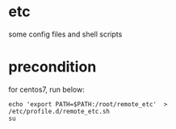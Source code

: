 


# etc
some config files and shell scripts


# precondition
for centos7, run below:
```
echo 'export PATH=$PATH:/root/remote_etc'  > /etc/profile.d/remote_etc.sh
su
```
